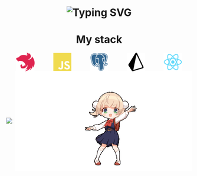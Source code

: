 <div>

<h1 align="center">
  <img src="https://readme-typing-svg.herokuapp.com?font=Sixtyfour&size=22&duration=10000&pause=5000&color=C777FF&repeat=false&random=false&width=810&height=80&lines=Hi%2C+i'm+Fi44er%2C+welcome+to+my+GitHub!" alt="Typing SVG" />
</h1>

<a><h1 align="center">My stack</h1></a>
<div style="display:flex; justify-content: center; grid-gap:50px ">

<img style="width: 50px" src="./assets/nestjs-plain.svg" />
<img style="width: 50px" src="./assets/javascript-plain.svg" />
<img style="width: 50px" src="./assets/postgresql-plain.svg" />
<img style="width: 50px" src="./assets/prisma-svgrepo-com.svg" />
<img style="width: 50px" src="./assets/react-original.svg" />

</div>

<div style="align-items:center; display: flex;justify-content: space-between;">

![](https://github-profile-summary-cards.vercel.app/api/cards/repos-per-language?username=Fi44er&theme=solarized_dark)

<img src="./assets/shigure-goddess.gif" />

</div>


</div>

